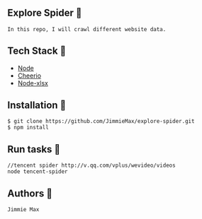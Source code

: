 ## Explore Spider :watermelon:
    In this repo, I will crawl different website data.

## Tech Stack :strawberry:
 - [Node](https://nodejs.org)
 - [Cheerio](https://cheerio.js.org)
 - [Node-xlsx](https://github.com/mgcrea/node-xlsx)

## Installation :green_apple:

```
$ git clone https://github.com/JimmieMax/explore-spider.git
$ npm install
```

## Run tasks :banana:
```
//tencent spider http://v.qq.com/vplus/wevideo/videos
node tencent-spider
```

## Authors :cherries:
    Jimmie Max